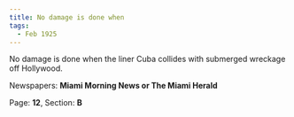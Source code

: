 ```yaml
---  
title: No damage is done when  
tags:  
  - Feb 1925  
---  
```

  
No damage is done when the liner Cuba collides with submerged wreckage off Hollywood.  
  
Newspapers: **Miami Morning News or The Miami Herald**  
  
Page: **12**, Section: **B** 
